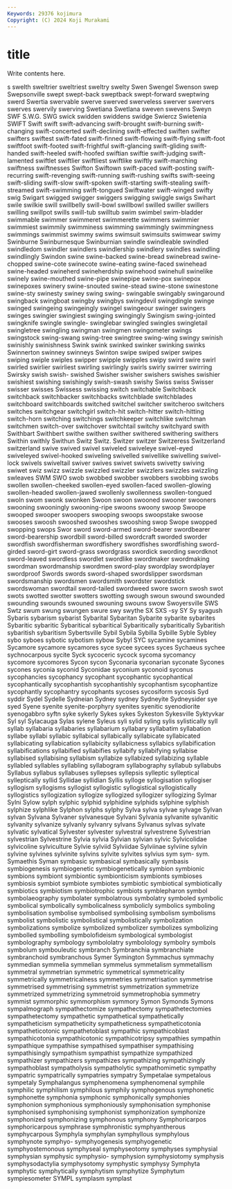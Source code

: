 ```yaml
---
Keywords: 29376 kojimura
Copyright: (C) 2024 Koji Murakami
---
```


# title

Write contents here.



s swelth sweltrier sweltriest sweltry swelty Swen
Swengel Swenson swep Swepsonville swept swept-back sweptback swept-forward sweptwing swerd
Swertia swervable swerve swerved swerveless swerver swervers swerves swervily swerving
Swetiana Swetlana sweven swevens Sweyn SWF S.W.G. SWG swick swidden
swiddens swidge Swiercz Swietenia SWIFT Swift swift swift-advancing swift-brought swift-burning
swift-changing swift-concerted swift-declining swift-effected swiften swifter swifters swiftest swift-fated swift-finned
swift-flowing swift-flying swift-foot swiftfoot swift-footed swift-frightful swift-glancing swift-gliding swift-handed swift-heeled
swift-hoofed swiftian swiftie swift-judging swift-lamented swiftlet swiftlier swiftliest swiftlike swiftly
swift-marching swiftness swiftnesses Swifton Swiftown swift-paced swift-posting swift-recurring swift-revenging swift-running
swift-rushing swifts swift-seeing swift-sliding swift-slow swift-spoken swift-starting swift-stealing swift-streamed swift-swimming
swift-tongued Swiftwater swift-winged swifty swig Swigart swigged swigger swiggers swigging
swiggle swigs Swihart swile swilkie swill swillbelly swill-bowl swillbowl swilled
swiller swillers swilling swillpot swills swill-tub swilltub swim swimbel swim-bladder
swimmable swimmer swimmeret swimmerette swimmers swimmier swimmiest swimmily swimminess swimming
swimmingly swimmingness swimmings swimmist swimmy swims swimsuit swimsuits swimwear swimy
Swinburne Swinburnesque Swinburnian swindle swindleable swindled swindledom swindler swindlers swindlership
swindlery swindles swindling swindlingly Swindon swine swine-backed swine-bread swinebread swine-chopped
swine-cote swinecote swine-eating swine-faced swinehead swine-headed swineherd swineherdship swinehood swinehull
swinelike swinely swine-mouthed swine-pipe swinepipe swine-pox swinepox swinepoxes swinery swine-snouted
swine-stead swine-stone swinestone swine-sty swinesty swiney swing swing- swingable swingably
swingaround swingback swingboat swingby swingbys swingdevil swingdingle swinge swinged swingeing
swingeingly swingel swingeour swinger swingers swinges swingier swingiest swinging swingingly
Swingism swing-jointed swingknife swingle swingle- swinglebar swingled swingles swingletail swingletree
swingling swingman swingmen swingometer swings swingstock swing-swang swing-tree swingtree swing-wing
swingy swinish swinishly swinishness Swink swink swinked swinker swinking swinks
Swinnerton swinney swinneys Swinton swipe swiped swiper swipes swiping swiple
swiples swipper swipple swipples swipy swird swire swirl swirled swirlier
swirliest swirling swirlingly swirls swirly swirrer swirring Swirsky swish swish-
swished Swisher swisher swishers swishes swishier swishiest swishing swishingly swish-swash
swishy Swiss swiss Swisser swisser swisses Swissess swissing switch switchable
Switchback switchback switchbacker switchbacks switchblade switchblades switchboard switchboards switched switchel
switcher switcheroo switchers switches switchgear switchgirl switch-hit switch-hitter switch-hitting switch-horn
switching switchings switchkeeper switchlike switchman switchmen switch-over switchover switchtail switchy
switchyard swith Swithbart Swithbert swithe swithen swither swithered swithering swithers
Swithin swithly Swithun Switz Switz. Switzer switzer Switzeress Switzerland switzerland
swive swived swivel swiveled swiveleye swivel-eyed swiveleyed swivel-hooked swiveling swivelled
swivellike swivelling swivel-lock swivels swiveltail swiver swives swivet swivets swivetty
swiving swiwet swiz swizz swizzle swizzled swizzler swizzlers swizzles swizzling
swleaves SWM SWO swob swobbed swobber swobbers swobbing swobs swollen
swollen-cheeked swollen-eyed swollen-faced swollen-glowing swollen-headed swollen-jawed swollenly swollenness swollen-tongued swoln
swom swonk swonken Swoon swoon swooned swooner swooners swooning swooningly
swooning-ripe swoons swoony swoop Swoope swooped swooper swoopers swooping swoops
swoopstake swoose swooses swoosh swooshed swooshes swooshing swop Swope swopped
swopping swops Swor sword sword-armed sword-bearer swordbearer sword-bearership swordbill sword-billed
swordcraft sworded sworder swordfish swordfisherman swordfishery swordfishes swordfishing sword-girded sword-girt
sword-grass swordgrass swordick swording swordknot sword-leaved swordless swordlet swordlike swordmaker
swordmaking swordman swordmanship swordmen sword-play swordplay swordplayer swordproof Swords swords
sword-shaped swordslipper swordsman swordsmanship swordsmen swordsmith swordster swordstick swordswoman swordtail
sword-tailed swordweed swore sworn swosh swot swots swotted swotter swotters
swotting swough swoun swound swounded swounding swounds swouned swouning swouns
swow Swoyersville SWS Swtz swum swung swungen swure swy swythe
SX SXS -sy SY Sy syagush Sybaris sybarism sybarist Sybarital
Sybaritan Sybarite sybarite sybarites Sybaritic sybaritic Sybaritical sybaritical Sybaritically sybaritically
Sybaritish sybaritish sybaritism Sybertsville Sybil Sybila Sybilla Sybille Syble Sybley
sybo syboes sybotic sybotism sybow Sybyl SYC sycamine sycamines Sycamore
sycamore sycamores syce sycee sycees syces Sychaeus sychee sychnocarpous sycite
Syck sycoceric sycock sycoma sycomancy sycomore sycomores Sycon sycon Syconaria
syconarian syconate Sycones sycones syconia syconid Syconidae syconium syconoid syconus
sycophancies sycophancy sycophant sycophantic sycophantical sycophantically sycophantish sycophantishly sycophantism sycophantize
sycophantly sycophantry sycophants sycoses sycosiform sycosis Syd syddir Sydel Sydelle
Sydneian Sydney sydney Sydneyite Sydneysider sye syed Syene syenite syenite-porphyry
syenites syenitic syenodiorite syenogabbro syftn syke sykerly Sykes sykes Sykeston
Sykesville Syktyvkar Syl syl Sylacauga Sylas sylene Syleus syli sylid
syling sylis sylistically syll syllab syllabaria syllabaries syllabarium syllabary syllabatim
syllabation syllabe syllabi syllabic syllabical syllabically syllabicate syllabicated syllabicating syllabication
syllabicity syllabicness syllabics syllabification syllabifications syllabified syllabifies syllabify syllabifying syllabise
syllabised syllabising syllabism syllabize syllabized syllabizing syllable syllabled syllables syllabling
syllabogram syllabography syllabub syllabubs Syllabus syllabus syllabuses syllepses syllepsis sylleptic
sylleptical sylleptically syllid Syllidae syllidian Syllis sylloge syllogisation syllogiser syllogism
syllogisms syllogist syllogistic syllogistical syllogistically syllogistics syllogization syllogize syllogized syllogizer
syllogizing Sylmar Sylni Sylow sylph sylphic sylphid sylphidine sylphids sylphine
sylphish sylphize sylphlike Sylphon sylphs sylphy Sylva sylva sylvae sylvage
Sylvan sylvan Sylvana Sylvaner sylvanesque Sylvani Sylvania sylvanite sylvanitic sylvanity
sylvanize sylvanly sylvanry sylvans Sylvanus sylvas sylvate sylvatic sylvatical Sylvester
sylvester sylvestral sylvestrene Sylvestrian sylvestrian Sylvestrine Sylvia sylvia Sylvian sylvian
sylvic Sylvicolidae sylvicoline sylviculture Sylvie sylviid Sylviidae Sylviinae sylviine sylvin
sylvine sylvines sylvinite sylvins sylvite sylvites sylvius sym sym- sym.
Symaethis Syman symbasic symbasical symbasically symbasis symbiogenesis symbiogenetic symbiogenetically symbion
symbionic symbions symbiont symbiontic symbionticism symbionts symbioses symbiosis symbiot symbiote
symbiotes symbiotic symbiotical symbiotically symbiotics symbiotism symbiotrophic symbiots symblepharon symbol
symbolaeography symbolater symbolatrous symbolatry symboled symbolic symbolical symbolically symbolicalness symbolicly
symbolics symboling symbolisation symbolise symbolised symbolising symbolism symbolisms symbolist symbolistic
symbolistical symbolistically symbolization symbolizations symbolize symbolized symbolizer symbolizes symbolizing symbolled
symbolling symbolofideism symbological symbologist symbolography symbology symbololatry symbolology symbolry symbols
symbolum symbouleutic symbranch Symbranchia symbranchiate symbranchoid symbranchous Symer Symington Symmachus
symmachy symmedian symmelia symmelian symmelus symmetalism symmetallism symmetral symmetrian symmetric
symmetrical symmetricality symmetrically symmetricalness symmetries symmetrisation symmetrise symmetrised symmetrising symmetrist
symmetrization symmetrize symmetrized symmetrizing symmetroid symmetrophobia symmetry symmist symmorphic symmorphism
symmory Symon Symonds Symons sympalmograph sympathectomize sympathectomy sympathetectomies sympathetectomy sympathetic
sympathetical sympathetically sympatheticism sympatheticity sympatheticness sympatheticotonia sympatheticotonic sympathetoblast sympathic sympathicoblast
sympathicotonia sympathicotonic sympathicotripsy sympathies sympathin sympathique sympathise sympathised sympathiser sympathising
sympathisingly sympathism sympathist sympathize sympathized sympathizer sympathizers sympathizes sympathizing sympathizingly
sympathoblast sympatholysis sympatholytic sympathomimetic sympathy sympatric sympatrically sympatries sympatry Sympetalae
sympetalous sympetaly Symphalangus symphenomena symphenomenal symphile symphilic symphilism symphilous symphily
symphogenous symphonetic symphonette symphonia symphonic symphonically symphonies symphonion symphonious symphoniously
symphonisation symphonise symphonised symphonising symphonist symphonization symphonize symphonized symphonizing symphonous
symphony Symphoricarpos symphoricarpous symphrase symphronistic symphyantherous symphycarpous Symphyla symphylan symphyllous
symphylous symphynote symphyo- symphyogenesis symphyogenetic symphyostemonous symphyseal symphyseotomy symphyses symphysial
symphysian symphysic symphysio- symphysion symphysiotomy symphysis symphysodactylia symphysotomy symphystic symphysy
Symphyta symphytic symphytically symphytism symphytize Symphytum sympiesometer SYMPL symplasm symplast
